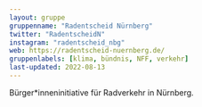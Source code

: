 ```yaml
---
layout: gruppe
gruppenname: "Radentscheid Nürnberg"
twitter: "RadentscheidN"
instagram: "radentscheid_nbg"
web: https://radentscheid-nuernberg.de/
gruppenlabels: [klima, bündnis, NFF, verkehr]
last-updated: 2022-08-13
---
```


Bürger\*inneninitiative für Radverkehr in Nürnberg.
